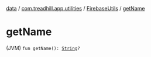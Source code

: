 [data](../../index.md) / [com.treadhill.app.utilities](../index.md) / [FirebaseUtils](index.md) / [getName](./get-name.md)

# getName

(JVM) `fun getName(): `[`String`](https://kotlinlang.org/api/latest/jvm/stdlib/kotlin/-string/index.html)`?`